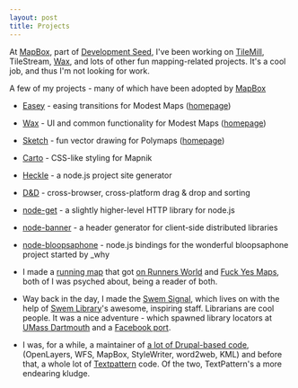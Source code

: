 ```yaml
---
layout: post
title: Projects
---
```


At [MapBox](http://mapbox.com), part of [Development Seed](http://developmentseed.org), I've been working on [TileMill](http://tilemill.com), TileStream, [Wax](http://developmentseed.org/blog/2011/jun/10/wax-custom-advanced-ui-web-maps), and lots of other fun mapping-related projects. It's a cool job, and thus I'm not looking for work.

A few of my projects - many of which have been adopted by [MapBox](http://mapbox.com)

* [Easey](http://github.com/mapbox/easey) - easing transitions for Modest Maps
  ([homepage](http://mapbox.github.com/easey/))
* [Wax](http://github.com/mapbox/wax) - UI and common functionality for Modest Maps
  ([homepage](http://mapbox.github.com/wax/))
* [Sketch](https://github.com/mapbox/sketch) - fun vector drawing for Polymaps
  ([homepage](http://mapbox.github.com/sketch/))
* [Carto](https://github.com/mapbox/carto) - CSS-like styling for Mapnik
* [Heckle](https://github.com/tmcw/heckle) - a node.js project site generator
* [D&D](https://github.com/tmcw/dnd) - cross-browser, cross-platform drag & drop
  and sorting
* [node-get](https://github.com/tmcw/node-get) - a slightly higher-level HTTP
  library for node.js
* [node-banner](https://github.com/tmcw/node-banner) - a header generator for
  client-side distributed libraries
* [node-bloopsaphone](https://github.com/tmcw/bloopsaphone) - node.js bindings
  for the wonderful bloopsaphone project started by _why

* I made a [running map](http://macwright.org/2011/07/28/mapping-runs.html) that
  got [on Runners World](http://othervoices.runnersworld.com/2011/08/the-art-of-the-run/)
  and [Fuck Yes Maps](http://fuckyesmaps.tumblr.com/day/2011/08/02), both of
  I was psyched about, being a reader of both.
* Way back in the day, I made the [Swem Signal](https://swem.wm.edu/um/swemsignal/),
  which lives on with the help of [Swem Library](https://swem.wm.edu/)'s awesome,
  inspiring staff. Librarians are cool people. It was a nice adventure - which spawned
  library locators at [UMass Dartmouth](http://www.lib.umassd.edu/libraryinfo/findmehere.html)
  and a [Facebook port](http://code.google.com/p/facebook-athenaeum/).
* I was, for a while, a maintainer of [a lot of Drupal-based code](http://drupal.org/user/12664),
  (OpenLayers, WFS, MapBox, StyleWriter, word2web, KML)
  and before that, a whole lot of [Textpattern](http://textpattern.com) code. Of the two,
  TextPattern's a more endearing kludge.
